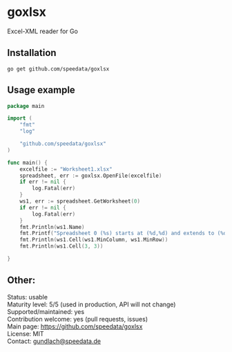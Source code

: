 goxlsx
======

Excel-XML reader for Go

Installation
------------
    go get github.com/speedata/goxlsx


Usage example
-------------
````go
package main

import (
    "fmt"
    "log"

    "github.com/speedata/goxlsx"
)

func main() {
    excelfile := "Worksheet1.xlsx"
    spreadsheet, err := goxlsx.OpenFile(excelfile)
    if err != nil {
        log.Fatal(err)
    }
    ws1, err := spreadsheet.GetWorksheet(0)
    if err != nil {
        log.Fatal(err)
    }
    fmt.Println(ws1.Name)
    fmt.Printf("Spreadsheet 0 (%s) starts at (%d,%d) and extends to (%d,%d)\n", ws1.Name, ws1.MinColumn, ws1.MinRow, ws1.MaxColumn, ws1.MaxRow)
    fmt.Println(ws1.Cell(ws1.MinColumn, ws1.MinRow))
    fmt.Println(ws1.Cell(3, 3))

}
````

Other:
-----

Status: usable<br>
Maturity level: 5/5 (used in production, API will not change)<br>
Supported/maintained: yes<br>
Contribution welcome: yes (pull requests, issues)<br>
Main page: https://github.com/speedata/goxlsx<br>
License: MIT<br>
Contact: gundlach@speedata.de<br>
